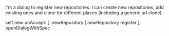 I'm a dialog to register new repositories.
I can create new repositories, add existing ones and clone for different places (including a generic url clone).

self new 
	onAccept: [ :newRepository | newRepository register ];
	openDialogWithSpec